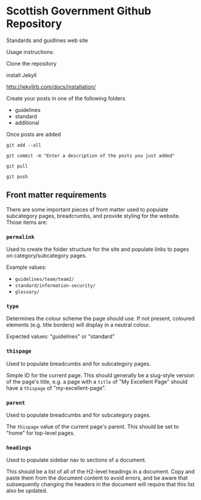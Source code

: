 Scottish Government Github Repository
============================

Standards and guidlines web site

Usage instructions:

Clone the repository

install Jekyll

http://jekyllrb.com/docs/installation/


Create your posts in one of the following folders

* guidelines
* standard
* additional

Once posts are added

`git add --all`

`git commit -m "Enter a description of the posts you just added"`

`git pull`

`git push`


## Front matter requirements

There are some important pieces of front matter used to populate subcategory pages, breadcrumbs, and provide styling for the website. Those items are:

### `permalink`

Used to create the folder structure for the site and populate links to pages on category/subcategory pages.

Example values:

* `guidelines/team/team2/`
* `standard/information-security/`
* `glossary/`


### `type`

Determines the colour scheme the page should use. If not present, coloured elements (e.g. title borders) will display in a neutral colour.

Expected values: "guidelines" or "standard"

### `thispage`

Used to populate breadcumbs and for subcategory pages.

Simple ID for the current page. This should generally be a slug-style version of the page's title, e.g. a page with a `title` of "My Excellent Page" should have a `thispage` of "my-excellent-page".

### `parent`

Used to populate breadcumbs and for subcategory pages.

The `thispage` value of the current page's parent. This should be set to "home" for top-level pages.

### `headings`

Used to populate sidebar nav to sections of a document.

This should be a list of all of the H2-level headings in a document. Copy and paste them from the document content to avoid errors, and be aware that subsequently changing the headers in the document will require that this list also be updated.



